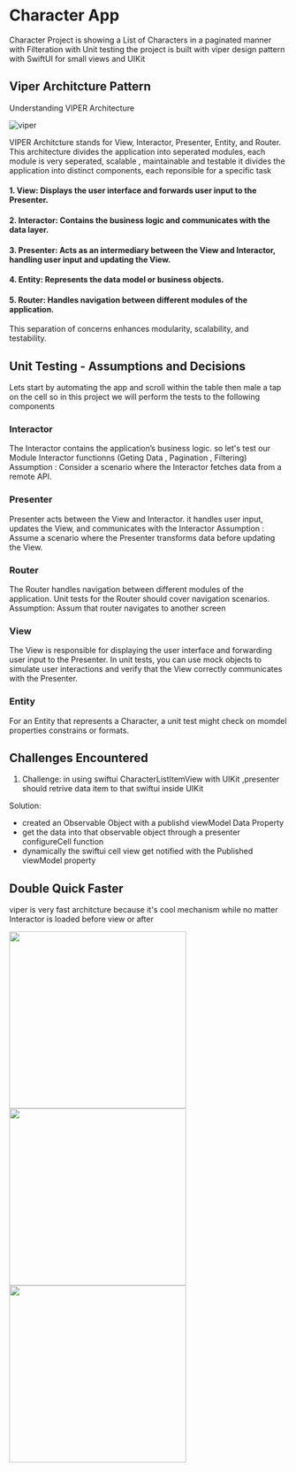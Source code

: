 # Character App
Character Project is showing a List of Characters in a paginated manner with Filteration with Unit testing
the project is built with viper design pattern with SwiftUI for small views and UIKit 

## Viper Architcture Pattern 
Understanding VIPER Architecture

![viper](https://github.com/MahmoudMaamoun/CharacterApp/assets/4027697/17ab1b97-467a-45d1-b21b-bea2fedbd37d)


VIPER Architcture stands for View, Interactor, Presenter, Entity, and Router. This architecture divides the application into seperated modules, each module is very seperated, scalable , maintainable and testable
it divides the application into distinct components, each reponsible for a specific task 

#### 1. View: Displays the user interface and forwards user input to the Presenter.

#### 2. Interactor: Contains the business logic and communicates with the data layer.

#### 3. Presenter: Acts as an intermediary between the View and Interactor, handling user input and updating the View.

#### 4. Entity: Represents the data model or business objects.

#### 5. Router: Handles navigation between different modules of the application.

This separation of concerns enhances modularity, scalability, and testability.

## Unit Testing - Assumptions and Decisions

Lets start by automating the app and scroll within the table then male a tap on the cell
so in this project we will perform the tests to the following components

### Interactor
The Interactor contains the application’s business logic. 
so let's test our Module Interactor functionns (Geting Data , Pagination , Filtering)
 Assumption : Consider a scenario where the Interactor fetches data from a remote API. 

 ### Presenter
 Presenter acts between the View and Interactor. it handles user input, updates the View, and communicates with the Interactor
 Assumption : Assume a scenario where the Presenter transforms data before updating the View.

### Router
 The Router handles navigation between different modules of the application. Unit tests for the Router should cover navigation scenarios.
 Assumption: Assum that router navigates to another screen 
 
 ### View
 The View is responsible for displaying the user interface and forwarding user input to the Presenter. In unit tests, you can use mock objects to simulate user interactions and verify that the View correctly communicates with the Presenter.

 ### Entity
 For an Entity that represents a Character, a unit test might check on momdel properties constrains or formats. 

 
## Challenges Encountered
1. Challenge: in using swiftui CharacterListItemView with UIKit
   ,presenter should retrive data item to that swiftui inside UIKit
    
Solution: 
- created an Observable Object with a publishd viewModel Data Property
- get the data into that observable object through a presenter configureCell function
- dynamically the swiftui cell view get notified with the Published viewModel property
  
## Double Quick Faster
 viper is very fast architcture because it's cool mechanism while no matter Interactor is loaded before view or after

<img src="https://github.com/MahmoudMaamoun/CharacterApp/assets/4027697/339cc549-e989-4b3f-affb-11591885a62b" width=320 />
<img src="https://github.com/MahmoudMaamoun/CharacterApp/assets/4027697/d22f9f49-fffc-4d64-9f5c-d6388b9b8475" width=320 />
<img src="https://github.com/MahmoudMaamoun/CharacterApp/assets/4027697/9e29659e-5063-43ce-a655-dc632f87dbda" width=320 />

